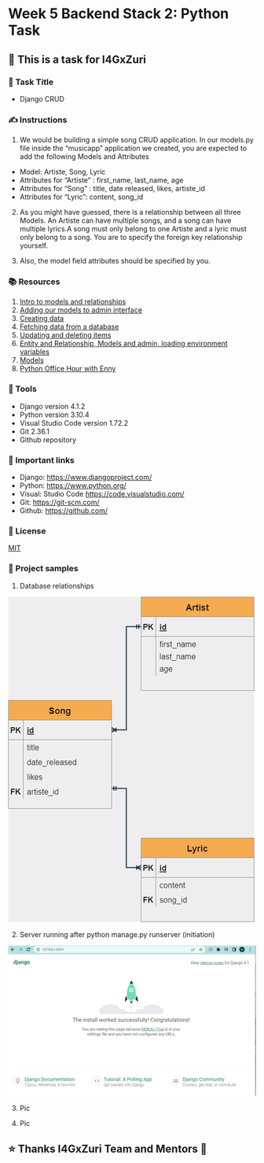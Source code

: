# Week 5 Backend Stack 2: Python Task

## 📝 This is a task for I4GxZuri

### 📜 Task Title

- Django CRUD

### ✍ Instructions

1. We would be building a simple song CRUD application. In our models.py file inside the “musicapp” application we created, you are expected to add the following Models and Attributes

- Model: Artiste, Song, Lyric
- Attributes for “Artiste” : first_name, last_name, age
- Attributes for “Song” : title, date released, likes, artiste_id
- Attributes for “Lyric”: content, song_id

2. As you might have guessed, there is a relationship between all three Models. An Artiste can have multiple songs, and a song can have multiple lyrics.A song must only belong to one Artiste and a lyric must only belong to a song. You are to specify the foreign key relationship yourself.

3. Also, the model field attributes should be specified by you.

### 📚 Resources

1. [Intro to models and relationships](https://www.youtube.com/watch?v=9rUM9SLdMkw&list=PLxuUHF3OiqfWAITD4gPUHZ1GcYRqmyF7P&index=50&t=381s)
2. [Adding our models to admin interface](https://www.youtube.com/watch?v=NfKWrxlnFZM&list=PLxuUHF3OiqfWAITD4gPUHZ1GcYRqmyF7P&index=49&t=128s)
3. [Creating data](https://www.youtube.com/watch?v=Eie-oPmNYag&list=PLxuUHF3OiqfWAITD4gPUHZ1GcYRqmyF7P&index=48)
4. [Fetching data from a database](https://www.youtube.com/watch?v=sDanrV0awQY&list=PLxuUHF3OiqfWAITD4gPUHZ1GcYRqmyF7P&index=47)
5. [Updating and deleting items](https://www.youtube.com/watch?v=PRSZRDrrGYY&list=PLxuUHF3OiqfWAITD4gPUHZ1GcYRqmyF7P&index=46)
6. [Entity and Relationship, Models and admin, loading environment variables](https://www.youtube.com/watch?v=9LQA56KGsBE)
7. [Models](https://docs.djangoproject.com/en/4.1/topics/db/models/)
8. [Python Office Hour with Enny](https://www.youtube.com/watch?v=CATSNHO1rn0)

### 🔧 Tools

- Django version 4.1.2
- Python version 3.10.4
- Visual Studio Code version 1.72.2
- Git 2.36.1
- Github repository

### 📌 Important links

- Django: https://www.djangoproject.com/
- Python: https://www.python.org/
- Visual: Studio Code https://code.visualstudio.com/
- Git: https://git-scm.com/
- Github: https://github.com/

### 🔑 License

[MIT](LICENSE)

### 📂 Project samples

1. Database relationships

![database relationship](zproject-picviz/1.databaserelationship.png)

2. Server running after python manage.py runserver (initiation)

![runnigserver 1st time](zproject-picviz/2.runnigserver.png)
  
3. Pic

[]()

4. Pic

[]()

## ⭐ Thanks I4GxZuri Team and Mentors 🏅

